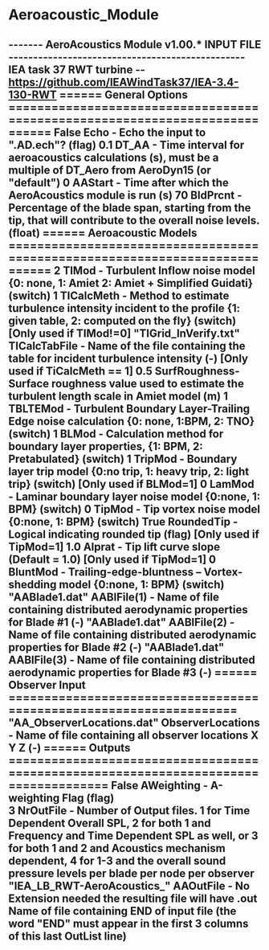 # Aeroacoustic_Module
 ------- AeroAcoustics Module v1.00.* INPUT FILE ------------------------------------------------
 IEA task 37 RWT turbine -- https://github.com/IEAWindTask37/IEA-3.4-130-RWT
 ======  General Options  ============================================================================
 False        Echo         - Echo the input to "<rootname>.AD.ech"?  (flag)
 0.1          DT_AA        - Time interval for aeroacoustics calculations (s), must be a multiple of DT_Aero from AeroDyn15  (or "default")
 0            AAStart      - Time after which the AeroAcoustics module is run (s)
 70           BldPrcnt     - Percentage of the blade span, starting from the tip, that will contribute to the overall noise levels. (float)
 ======  Aeroacoustic Models  ============================================================================
 2            TIMod        - Turbulent Inflow noise model  {0: none, 1: Amiet 2: Amiet + Simplified Guidati} (switch) 
1            TICalcMeth   - Method to estimate turbulence intensity incident to the profile {1: given table, 2: computed on the fly} (switch) [Only used if TIMod!=0]
"TIGrid_InVerify.txt"   TICalcTabFile - Name of the file containing the table for incident turbulence intensity (-) [Only used if TiCalcMeth == 1]
0.5          SurfRoughness- Surface roughness value used to estimate the turbulent length scale in Amiet model (m)
1            TBLTEMod     - Turbulent Boundary Layer-Trailing Edge noise calculation {0: none, 1:BPM, 2: TNO} (switch)
1            BLMod        - Calculation method for boundary layer properties,  {1: BPM, 2: Pretabulated} (switch)
1            TripMod      - Boundary layer trip model {0:no trip, 1: heavy trip, 2: light trip} (switch) [Only used if BLMod=1]
0            LamMod       - Laminar boundary layer noise model {0:none, 1: BPM}  (switch)
0            TipMod       - Tip vortex noise model {0:none, 1: BPM}  (switch)
True         RoundedTip   - Logical indicating rounded tip (flag) [Only used if TipMod=1]
1.0          Alprat       - Tip lift curve slope (Default = 1.0) [Only used if TipMod=1]
0            BluntMod     - Trailing-edge-bluntness – Vortex-shedding model {0:none, 1: BPM}  (switch)
"AABlade1.dat"    AABlFile(1)   - Name of file containing distributed aerodynamic properties for Blade #1 (-)
"AABlade1.dat"    AABlFile(2)   - Name of file containing distributed aerodynamic properties for Blade #2 (-)
"AABlade1.dat"    AABlFile(3)   - Name of file containing distributed aerodynamic properties for Blade #3 (-)
======  Observer Input  ===================================================================
"AA_ObserverLocations.dat"    ObserverLocations        - Name of file containing all observer locations X Y Z (-)
======  Outputs  ====================================================================================
False              AWeighting  - A-weighting Flag (flag)  
3                 NrOutFile  - Number of Output files. 1 for Time Dependent Overall SPL, 2 for both 1 and Frequency and Time Dependent SPL as well, or 3 for both 1 and 2 and Acoustics mechanism dependent, 4 for 1-3 and the overall sound pressure levels per blade per node per observer 
"IEA_LB_RWT-AeroAcoustics_"    AAOutFile   - No Extension needed the resulting file will have .out Name of file containing
END of input file (the word "END" must appear in the first 3 columns of this last OutList line)
---------------------------------------------------------------------------------------
